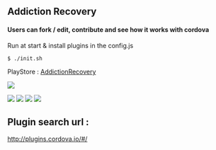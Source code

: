 ## Addiction Recovery
#### Users can fork / edit, contribute and see how it works with cordova

Run at start & install plugins in the config.js
```bash
$ ./init.sh
```

PlayStore : [AddictionRecovery](https://play.google.com/store/apps/details?id=uk.co.sites_ignite.AddictionRecovery)

![](https://raw.github.com/trojanspike/AA-finder/photos/AAicon.png)

![](https://raw.github.com/trojanspike/AA-finder/photos/screen-shots/home.png)
![](https://raw.github.com/trojanspike/AA-finder/photos/screen-shots/information.png)
![](https://raw.github.com/trojanspike/AA-finder/photos/screen-shots/settings.png)
![](https://raw.github.com/trojanspike/AA-finder/photos/screen-shots/times-info-map.png)


Plugin search url :
--------------------
http://plugins.cordova.io/#/
